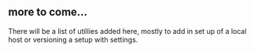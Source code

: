 ## more to come...

There will be a list of utillies added here, mostly to add in set up of a local host or versioning a setup with settings.
